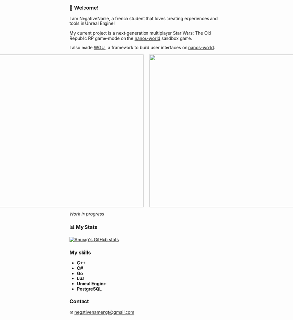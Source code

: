 ### 👋 Welcome!

I am NegativeName, a french student that loves creating experiences and tools in Unreal Engine!

My current project is a next-generation multiplayer Star Wars: The Old Republic RP game-mode on the [nanos-world](https://nanos.world/) sandbox game.

I also made [WGUI](https://github.com/NegativeNameNGT/wgui), a framework to build user interfaces on [nanos-world](https://nanos.world/).

<div style="display: flex; justify-content: center;">
    <img src='https://github.com/NegativeNameNGT/NegativeNameNGT/assets/79408258/2b496eda-dbda-4254-ad02-4939aa8d1dcd' width='500' style="margin-right: 10px;">
    <img src='https://github.com/NegativeNameNGT/NegativeNameNGT/assets/79408258/133d1c34-1dd5-4722-8628-2ea91281411a' width='500' style="margin-left: 10px;">
</div>

*Work in progress*

### 📊 My Stats
[![Anurag's GitHub stats](https://github-readme-stats-negativenamengts-projects.vercel.app/api?username=NegativeNameNGT&count_private=true&theme=react)](https://github.com/anuraghazra/github-readme-stats)

### My skills
- **C++**
- **C#**
- **Go**
- **Lua**
- **Unreal Engine**
- **PostgreSQL**

### Contact
✉ [negativenamengt@gmail.com](mailto:negativenamengt@gmail.com)
